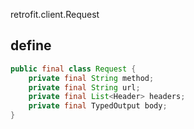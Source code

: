 retrofit.client.Request

## define
```java
public final class Request {
    private final String method;
    private final String url;
    private final List<Header> headers;
    private final TypedOutput body;
}  
```